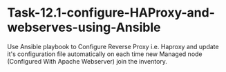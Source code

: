 # Task-12.1-configure-HAProxy-and-webserves-using-Ansible
Use Ansible playbook to Configure Reverse  Proxy i.e. Haproxy and update it's configuration  file automatically on each time new Managed node (Configured With Apache Webserver) join the inventory.
